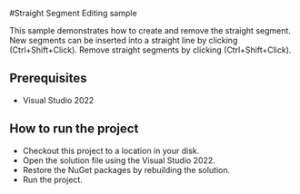 #Straight Segment Editing sample

This sample demonstrates how to create and remove the straight segment. New segments can be inserted into a straight line by clicking (Ctrl+Shift+Click). Remove straight segments by clicking (Ctrl+Shift+Click).


## Prerequisites

* Visual Studio 2022

## How to run the project

* Checkout this project to a location in your disk.
* Open the solution file using the Visual Studio 2022.
* Restore the NuGet packages by rebuilding the solution.
* Run the project.
